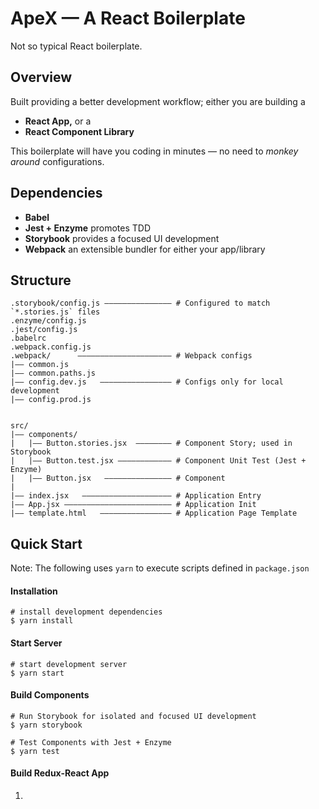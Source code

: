 # ApeX — A React Boilerplate

Not so typical React boilerplate.

## Overview
 
Built providing a better development workflow; either you are building a

* **React App,** or a
* **React Component Library**

This boilerplate will have you coding in minutes — no need to *monkey around* configurations.

## Dependencies

* **Babel**
* **Jest + Enzyme** promotes TDD
* **Storybook** provides a focused UI development
* **Webpack** an extensible bundler for either your app/library

## Structure

```
.storybook/config.js ——————————————— # Configured to match `*.stories.js` files
.enzyme/config.js
.jest/config.js
.babelrc
.webpack.config.js
.webpack/      ————————————————————— # Webpack configs 
|—— common.js
|—— common.paths.js
|—— config.dev.js   ———————————————— # Configs only for local development
|—— config.prod.js


src/
|—— components/
|   |—— Button.stories.jsx  ———————— # Component Story; used in Storybook
|   |—— Button.test.jsx ———————————— # Component Unit Test (Jest + Enzyme) 
|   |—— Button.jsx   ——————————————— # Component
|    
|—— index.jsx   ———————————————————— # Application Entry
|—— App.jsx ———————————————————————— # Application Init
|—— template.html   ———————————————— # Application Page Template
```

## Quick Start

Note: The following uses `yarn` to execute scripts defined in `package.json`

#### Installation

```
# install development dependencies
$ yarn install
```

#### Start Server

```
# start development server
$ yarn start
```

#### Build Components

```
# Run Storybook for isolated and focused UI development
$ yarn storybook

# Test Components with Jest + Enzyme
$ yarn test
```

#### Build Redux-React App

1. 

